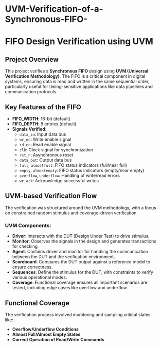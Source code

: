 
# UVM-Verification-of-a-Synchronous-FIFO-
# FIFO Design Verification using UVM
## Project Overview
This project verifies a **Synchronous FIFO** design using **UVM (Universal Verification Methodology)**. The FIFO is a critical component in digital systems, ensuring data is read and written in the same sequential order, particularly useful for timing-sensitive applications like data pipelines and communication protocols.
## Key Features of the FIFO
- **FIFO_WIDTH**: 16-bit (default)
- **FIFO_DEPTH**: 8 entries (default)
- **Signals Verified**:
  - `data_in`: Input data bus
  - `wr_en`: Write enable signal
  - `rd_en`: Read enable signal
  - `clk`: Clock signal for synchronization
  - `rst_n`: Asynchronous reset
  - `data_out`: Output data bus
  - `full`, `almostfull`: FIFO status indicators (full/near full)
  - `empty`, `almostempty`: FIFO status indicators (empty/near empty)
  - `overflow`, `underflow`: Handling of write/read errors
  - `wr_ack`: Acknowledge successful writes
## UVM-based Verification Flow
The verification was structured around the UVM methodology, with a focus on constrained random stimulus and coverage-driven verification.
### UVM Components:
- **Driver**: Interacts with the DUT (Design Under Test) to drive stimulus.
- **Monitor**: Observes the signals in the design and generates transactions for checking.
- **Agent**: Contains driver and monitor for handling the communication between the DUT and the verification environment.
- **Scoreboard**: Compares the DUT output against a reference model to ensure correctness.
- **Sequences**: Define the stimulus for the DUT, with constraints to verify various operational modes.
- **Coverage**: Functional coverage ensures all important scenarios are tested, including edge cases like overflow and underflow.
## Functional Coverage
The verification process involved monitoring and sampling critical states like:
- **Overflow/Underflow Conditions**
- **Almost Full/Almost Empty States**
- **Correct Operation of Read/Write Commands**
